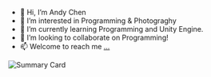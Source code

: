 - 👋 Hi, I’m Andy Chen
- 👀 I’m interested in Programming & Photograghy
- 🌱 I’m currently learning Programming and Unity Engine.
- 💞️ I’m looking to collaborate on Programming!
- 📫 Welcome to reach me [...](https://www.linkedin.com/in/jinzhi-chen-a36981172/)


![Summary Card](https://github-profile-summary-cards.vercel.app/api/cards/profile-details?username=AndyC00&theme=solarized_dark)


<!---
AndyC00/AndyC00 is a ✨ special ✨ repository because its `README.md` (this file) appears on your GitHub profile.
You can click the Preview link to take a look at your changes.
--->
